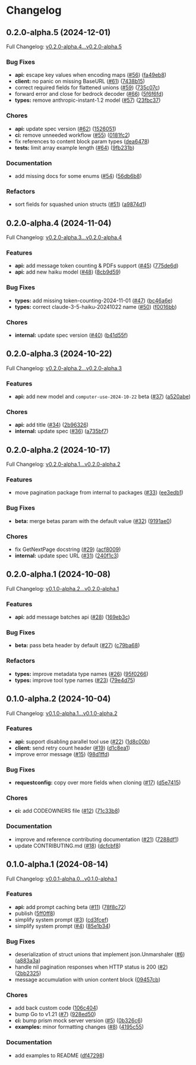 # Changelog

## 0.2.0-alpha.5 (2024-12-01)

Full Changelog: [v0.2.0-alpha.4...v0.2.0-alpha.5](https://github.com/anthropics/anthropic-sdk-go/compare/v0.2.0-alpha.4...v0.2.0-alpha.5)

### Bug Fixes

* **api:** escape key values when encoding maps ([#56](https://github.com/anthropics/anthropic-sdk-go/issues/56)) ([fa49eb8](https://github.com/anthropics/anthropic-sdk-go/commit/fa49eb8c4f8d6fa7e45ec4e7eb457a87218349c4))
* **client:** no panic on missing BaseURL ([#61](https://github.com/anthropics/anthropic-sdk-go/issues/61)) ([7438b15](https://github.com/anthropics/anthropic-sdk-go/commit/7438b15855bd6b5902d62fdbf02f143544eee986))
* correct required fields for flattened unions ([#59](https://github.com/anthropics/anthropic-sdk-go/issues/59)) ([735c07c](https://github.com/anthropics/anthropic-sdk-go/commit/735c07c66a3bbf54bff97db7fe5290d7635c0774))
* forward error and close for bedrock decoder ([#66](https://github.com/anthropics/anthropic-sdk-go/issues/66)) ([5f6f6fd](https://github.com/anthropics/anthropic-sdk-go/commit/5f6f6fd822b029dffd90aa49b06add0661251de0))
* **types:** remove anthropic-instant-1.2 model ([#57](https://github.com/anthropics/anthropic-sdk-go/issues/57)) ([23fbc37](https://github.com/anthropics/anthropic-sdk-go/commit/23fbc3752122462a1e29e15327b1736072032ba3))


### Chores

* **api:** update spec version ([#62](https://github.com/anthropics/anthropic-sdk-go/issues/62)) ([1526051](https://github.com/anthropics/anthropic-sdk-go/commit/1526051561d4e1fe7792d90f0c2299036fedbc21))
* **ci:** remove unneeded workflow ([#55](https://github.com/anthropics/anthropic-sdk-go/issues/55)) ([0181fc2](https://github.com/anthropics/anthropic-sdk-go/commit/0181fc2796bc5fea1a21e2744257900caef8ee72))
* fix references to content block param types ([dea6478](https://github.com/anthropics/anthropic-sdk-go/commit/dea647890542036c1ed4cc55409002fd2e00adb6))
* **tests:** limit array example length ([#64](https://github.com/anthropics/anthropic-sdk-go/issues/64)) ([9fb231b](https://github.com/anthropics/anthropic-sdk-go/commit/9fb231b806af753b6c9aae82c023e087c2ecaefb))


### Documentation

* add missing docs for some enums ([#54](https://github.com/anthropics/anthropic-sdk-go/issues/54)) ([56db6b8](https://github.com/anthropics/anthropic-sdk-go/commit/56db6b832d0e0454895b6d4ab43d32bd6b7418b4))


### Refactors

* sort fields for squashed union structs ([#51](https://github.com/anthropics/anthropic-sdk-go/issues/51)) ([a9874d1](https://github.com/anthropics/anthropic-sdk-go/commit/a9874d193998572a28475781dd8de296d4021bf2))

## 0.2.0-alpha.4 (2024-11-04)

Full Changelog: [v0.2.0-alpha.3...v0.2.0-alpha.4](https://github.com/anthropics/anthropic-sdk-go/compare/v0.2.0-alpha.3...v0.2.0-alpha.4)

### Features

* **api:** add message token counting & PDFs support ([#45](https://github.com/anthropics/anthropic-sdk-go/issues/45)) ([775de6d](https://github.com/anthropics/anthropic-sdk-go/commit/775de6d75c61cd3a6b3d63fdf129b1564b1f147c))
* **api:** add new haiku model ([#48](https://github.com/anthropics/anthropic-sdk-go/issues/48)) ([8cb9d59](https://github.com/anthropics/anthropic-sdk-go/commit/8cb9d59b13d12a70866a579dca8cc965e33eeba5))


### Bug Fixes

* **types:** add missing token-counting-2024-11-01 ([#47](https://github.com/anthropics/anthropic-sdk-go/issues/47)) ([bc46a6e](https://github.com/anthropics/anthropic-sdk-go/commit/bc46a6e648f9ad804b119eff977e050843efb7f6))
* **types:** correct claude-3-5-haiku-20241022 name ([#50](https://github.com/anthropics/anthropic-sdk-go/issues/50)) ([f0016bb](https://github.com/anthropics/anthropic-sdk-go/commit/f0016bbb272fd65fcc42f0b664e3ab45a665e673))


### Chores

* **internal:** update spec version ([#40](https://github.com/anthropics/anthropic-sdk-go/issues/40)) ([b41d55f](https://github.com/anthropics/anthropic-sdk-go/commit/b41d55f13b57553bd6e639ae359c5c6f0a9031bb))

## 0.2.0-alpha.3 (2024-10-22)

Full Changelog: [v0.2.0-alpha.2...v0.2.0-alpha.3](https://github.com/anthropics/anthropic-sdk-go/compare/v0.2.0-alpha.2...v0.2.0-alpha.3)

### Features

* **api:** add new model and `computer-use-2024-10-22` beta ([#37](https://github.com/anthropics/anthropic-sdk-go/issues/37)) ([a520abe](https://github.com/anthropics/anthropic-sdk-go/commit/a520abeedd326cea2161166cd2259345c15a82e4))


### Chores

* **api:** add title ([#34](https://github.com/anthropics/anthropic-sdk-go/issues/34)) ([2b96326](https://github.com/anthropics/anthropic-sdk-go/commit/2b96326e58bb7179d21476f9ce1a550664f13a38))
* **internal:** update spec ([#36](https://github.com/anthropics/anthropic-sdk-go/issues/36)) ([a735bf7](https://github.com/anthropics/anthropic-sdk-go/commit/a735bf7e7872c8cc3ee08e57167860270e6cdba6))

## 0.2.0-alpha.2 (2024-10-17)

Full Changelog: [v0.2.0-alpha.1...v0.2.0-alpha.2](https://github.com/anthropics/anthropic-sdk-go/compare/v0.2.0-alpha.1...v0.2.0-alpha.2)

### Features

* move pagination package from internal to packages ([#33](https://github.com/anthropics/anthropic-sdk-go/issues/33)) ([ee3edb1](https://github.com/anthropics/anthropic-sdk-go/commit/ee3edb16dcd406435ade212cb7553f75b161e297))


### Bug Fixes

* **beta:** merge betas param with the default value ([#32](https://github.com/anthropics/anthropic-sdk-go/issues/32)) ([9191ae0](https://github.com/anthropics/anthropic-sdk-go/commit/9191ae0b8a47c3c6ea9dfbb5073f1e66f5b4e1d8))


### Chores

* fix GetNextPage docstring ([#29](https://github.com/anthropics/anthropic-sdk-go/issues/29)) ([acf8009](https://github.com/anthropics/anthropic-sdk-go/commit/acf8009c886ec27cc07665b0377a2a3b3493c336))
* **internal:** update spec URL ([#31](https://github.com/anthropics/anthropic-sdk-go/issues/31)) ([240f1c3](https://github.com/anthropics/anthropic-sdk-go/commit/240f1c3d7e4dc145988d2f8d11e45ccfd255861e))

## 0.2.0-alpha.1 (2024-10-08)

Full Changelog: [v0.1.0-alpha.2...v0.2.0-alpha.1](https://github.com/anthropics/anthropic-sdk-go/compare/v0.1.0-alpha.2...v0.2.0-alpha.1)

### Features

* **api:** add message batches api ([#28](https://github.com/anthropics/anthropic-sdk-go/issues/28)) ([169eb3c](https://github.com/anthropics/anthropic-sdk-go/commit/169eb3c83d39126b4f9ec3a8d7f70c06466d9ef6))


### Bug Fixes

* **beta:** pass beta header by default ([#27](https://github.com/anthropics/anthropic-sdk-go/issues/27)) ([c79ba68](https://github.com/anthropics/anthropic-sdk-go/commit/c79ba6826c452ca1eeefd34db1638722fa942082))


### Refactors

* **types:** improve metadata type names ([#26](https://github.com/anthropics/anthropic-sdk-go/issues/26)) ([95f0266](https://github.com/anthropics/anthropic-sdk-go/commit/95f0266f62ba90590db68f1f98e41d80ea8f5388))
* **types:** improve tool type names ([#23](https://github.com/anthropics/anthropic-sdk-go/issues/23)) ([79e4d75](https://github.com/anthropics/anthropic-sdk-go/commit/79e4d75d26bbf2339841d27696477817c01a55fc))

## 0.1.0-alpha.2 (2024-10-04)

Full Changelog: [v0.1.0-alpha.1...v0.1.0-alpha.2](https://github.com/anthropics/anthropic-sdk-go/compare/v0.1.0-alpha.1...v0.1.0-alpha.2)

### Features

* **api:** support disabling parallel tool use ([#22](https://github.com/anthropics/anthropic-sdk-go/issues/22)) ([1d8c00b](https://github.com/anthropics/anthropic-sdk-go/commit/1d8c00b317536d77a26f74d0008e1a4760b17d2e))
* **client:** send retry count header ([#19](https://github.com/anthropics/anthropic-sdk-go/issues/19)) ([d1c8ea1](https://github.com/anthropics/anthropic-sdk-go/commit/d1c8ea1f84d05002705ac7aa4d47a5ba13c388e9))
* improve error message ([#15](https://github.com/anthropics/anthropic-sdk-go/issues/15)) ([98d1ffd](https://github.com/anthropics/anthropic-sdk-go/commit/98d1ffd29f97e85ea543f36ce104c341e729a7d2))


### Bug Fixes

* **requestconfig:** copy over more fields when cloning ([#17](https://github.com/anthropics/anthropic-sdk-go/issues/17)) ([d5e7415](https://github.com/anthropics/anthropic-sdk-go/commit/d5e741578ac0ff88db3b04564810321b18f4dd40))


### Chores

* **ci:** add CODEOWNERS file ([#12](https://github.com/anthropics/anthropic-sdk-go/issues/12)) ([71c33b8](https://github.com/anthropics/anthropic-sdk-go/commit/71c33b841dece97e77f04ea4feae3d586b59b0d6))


### Documentation

* improve and reference contributing documentation ([#21](https://github.com/anthropics/anthropic-sdk-go/issues/21)) ([7288df1](https://github.com/anthropics/anthropic-sdk-go/commit/7288df1e1e62401487bee0685f77119bae5287ee))
* update CONTRIBUTING.md ([#18](https://github.com/anthropics/anthropic-sdk-go/issues/18)) ([dcfcbf8](https://github.com/anthropics/anthropic-sdk-go/commit/dcfcbf8d07e3d7a7d6b6398d60724f38eca050a4))

## 0.1.0-alpha.1 (2024-08-14)

Full Changelog: [v0.0.1-alpha.0...v0.1.0-alpha.1](https://github.com/anthropics/anthropic-sdk-go/compare/v0.0.1-alpha.0...v0.1.0-alpha.1)

### Features

* **api:** add prompt caching beta ([#11](https://github.com/anthropics/anthropic-sdk-go/issues/11)) ([78f8c72](https://github.com/anthropics/anthropic-sdk-go/commit/78f8c7266dd98ef5f76d258f485ee284b7a0e590))
* publish ([5ff0ff8](https://github.com/anthropics/anthropic-sdk-go/commit/5ff0ff8cc5706c39a6dde75ae69d11c892ef8bb3))
* simplify system prompt ([#3](https://github.com/anthropics/anthropic-sdk-go/issues/3)) ([cd3fcef](https://github.com/anthropics/anthropic-sdk-go/commit/cd3fcefad20baef3c28375adf16ab266f97e7d94))
* simplify system prompt ([#4](https://github.com/anthropics/anthropic-sdk-go/issues/4)) ([85e1b34](https://github.com/anthropics/anthropic-sdk-go/commit/85e1b349619e7dd26c06ed0d9f566ddbbe80db2a))


### Bug Fixes

* deserialization of struct unions that implement json.Unmarshaler ([#6](https://github.com/anthropics/anthropic-sdk-go/issues/6)) ([a883a3a](https://github.com/anthropics/anthropic-sdk-go/commit/a883a3a8232dfca1ce8a139047a0356a3fd6015f))
* handle nil pagination responses when HTTP status is 200 ([#2](https://github.com/anthropics/anthropic-sdk-go/issues/2)) ([2bb2325](https://github.com/anthropics/anthropic-sdk-go/commit/2bb232557a9f75d58b7e7145c69771c927574dd3))
* message accumulation with union content block ([09457cb](https://github.com/anthropics/anthropic-sdk-go/commit/09457cb2ef8019cc23bcdefa0d3102e642d64b3d))


### Chores

* add back custom code ([106c404](https://github.com/anthropics/anthropic-sdk-go/commit/106c40466382daaa403e7f472647248e14d939d7))
* bump Go to v1.21 ([#7](https://github.com/anthropics/anthropic-sdk-go/issues/7)) ([928ed50](https://github.com/anthropics/anthropic-sdk-go/commit/928ed50c83154eb4f56575cf9f405a132000888e))
* **ci:** bump prism mock server version ([#5](https://github.com/anthropics/anthropic-sdk-go/issues/5)) ([0b326c6](https://github.com/anthropics/anthropic-sdk-go/commit/0b326c6b18effa222b8b03a17c1e562d0aedce1d))
* **examples:** minor formatting changes ([#8](https://github.com/anthropics/anthropic-sdk-go/issues/8)) ([4195c55](https://github.com/anthropics/anthropic-sdk-go/commit/4195c5541a1a517a3890bfe43eb84e3ddc496bfe))


### Documentation

* add examples to README ([df47298](https://github.com/anthropics/anthropic-sdk-go/commit/df4729897b782faeaa6a0795359ecf20b4a833ca))
